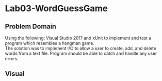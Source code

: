 
# Lab03-WordGuessGame

## Problem Domain
Using the following: Visual Studio 2017 and xUnit to implement and test a program which resembles a hangman game.  
The solution was to implement I/O to allow a user to create, add, and delete words from a text file. 
Program should be able to catch and handle any user errors.

## Visual
![]()
